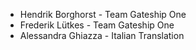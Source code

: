 - Hendrik Borghorst - Team Gateship One
- Frederik Lütkes - Team Gateship One
- Alessandra Ghiazza - Italian Translation
